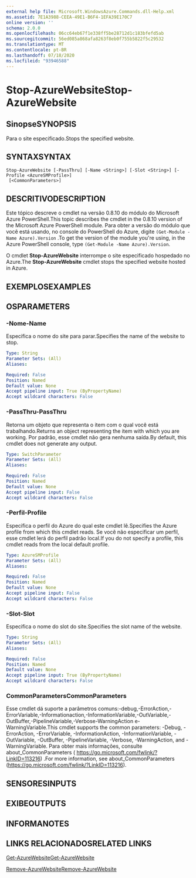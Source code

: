 ```yaml
---
external help file: Microsoft.WindowsAzure.Commands.dll-Help.xml
ms.assetid: 7E1A3988-CEEA-49E1-B6F4-1EFA39E170C7
online version: ''
schema: 2.0.0
ms.openlocfilehash: 06cc64eb67f1e338ff5be28712d1c183bfefd5ab
ms.sourcegitcommit: 56ed085a868afa8263f8eb0f755b5822f5c29532
ms.translationtype: MT
ms.contentlocale: pt-BR
ms.lasthandoff: 07/18/2020
ms.locfileid: "93946588"
---
```

# <span data-ttu-id="5240e-101">Stop-AzureWebsite</span><span class="sxs-lookup"><span data-stu-id="5240e-101">Stop-AzureWebsite</span></span>

## <span data-ttu-id="5240e-102">Sinopse</span><span class="sxs-lookup"><span data-stu-id="5240e-102">SYNOPSIS</span></span>
<span data-ttu-id="5240e-103">Para o site especificado.</span><span class="sxs-lookup"><span data-stu-id="5240e-103">Stops the specified website.</span></span>

## <span data-ttu-id="5240e-104">SYNTAX</span><span class="sxs-lookup"><span data-stu-id="5240e-104">SYNTAX</span></span>

```
Stop-AzureWebsite [-PassThru] [-Name <String>] [-Slot <String>] [-Profile <AzureSMProfile>]
 [<CommonParameters>]
```

## <span data-ttu-id="5240e-105">DESCRITIVO</span><span class="sxs-lookup"><span data-stu-id="5240e-105">DESCRIPTION</span></span>
<span data-ttu-id="5240e-106">Este tópico descreve o cmdlet na versão 0.8.10 do módulo do Microsoft Azure PowerShell.</span><span class="sxs-lookup"><span data-stu-id="5240e-106">This topic describes the cmdlet in the 0.8.10 version of the Microsoft Azure PowerShell module.</span></span>
<span data-ttu-id="5240e-107">Para obter a versão do módulo que você está usando, no console do PowerShell do Azure, digite `(Get-Module -Name Azure).Version` .</span><span class="sxs-lookup"><span data-stu-id="5240e-107">To get the version of the module you're using, in the Azure PowerShell console, type `(Get-Module -Name Azure).Version`.</span></span>

<span data-ttu-id="5240e-108">O cmdlet **Stop-AzureWebsite** interrompe o site especificado hospedado no Azure.</span><span class="sxs-lookup"><span data-stu-id="5240e-108">The **Stop-AzureWebsite** cmdlet stops the specified website hosted in Azure.</span></span>

## <span data-ttu-id="5240e-109">EXEMPLOS</span><span class="sxs-lookup"><span data-stu-id="5240e-109">EXAMPLES</span></span>

## <span data-ttu-id="5240e-110">OS</span><span class="sxs-lookup"><span data-stu-id="5240e-110">PARAMETERS</span></span>

### <span data-ttu-id="5240e-111">-Nome</span><span class="sxs-lookup"><span data-stu-id="5240e-111">-Name</span></span>
<span data-ttu-id="5240e-112">Especifica o nome do site para parar.</span><span class="sxs-lookup"><span data-stu-id="5240e-112">Specifies the name of the website to stop.</span></span>

```yaml
Type: String
Parameter Sets: (All)
Aliases: 

Required: False
Position: Named
Default value: None
Accept pipeline input: True (ByPropertyName)
Accept wildcard characters: False
```

### <span data-ttu-id="5240e-113">-PassThru</span><span class="sxs-lookup"><span data-stu-id="5240e-113">-PassThru</span></span>
<span data-ttu-id="5240e-114">Retorna um objeto que representa o item com o qual você está trabalhando.</span><span class="sxs-lookup"><span data-stu-id="5240e-114">Returns an object representing the item with which you are working.</span></span>
<span data-ttu-id="5240e-115">Por padrão, esse cmdlet não gera nenhuma saída.</span><span class="sxs-lookup"><span data-stu-id="5240e-115">By default, this cmdlet does not generate any output.</span></span>

```yaml
Type: SwitchParameter
Parameter Sets: (All)
Aliases: 

Required: False
Position: Named
Default value: None
Accept pipeline input: False
Accept wildcard characters: False
```

### <span data-ttu-id="5240e-116">-Perfil</span><span class="sxs-lookup"><span data-stu-id="5240e-116">-Profile</span></span>
<span data-ttu-id="5240e-117">Especifica o perfil do Azure do qual este cmdlet lê.</span><span class="sxs-lookup"><span data-stu-id="5240e-117">Specifies the Azure profile from which this cmdlet reads.</span></span>
<span data-ttu-id="5240e-118">Se você não especificar um perfil, esse cmdlet lerá do perfil padrão local.</span><span class="sxs-lookup"><span data-stu-id="5240e-118">If you do not specify a profile, this cmdlet reads from the local default profile.</span></span>

```yaml
Type: AzureSMProfile
Parameter Sets: (All)
Aliases: 

Required: False
Position: Named
Default value: None
Accept pipeline input: False
Accept wildcard characters: False
```

### <span data-ttu-id="5240e-119">-Slot</span><span class="sxs-lookup"><span data-stu-id="5240e-119">-Slot</span></span>
<span data-ttu-id="5240e-120">Especifica o nome do slot do site.</span><span class="sxs-lookup"><span data-stu-id="5240e-120">Specifies the slot name of the website.</span></span>

```yaml
Type: String
Parameter Sets: (All)
Aliases: 

Required: False
Position: Named
Default value: None
Accept pipeline input: True (ByPropertyName)
Accept wildcard characters: False
```

### <span data-ttu-id="5240e-121">CommonParameters</span><span class="sxs-lookup"><span data-stu-id="5240e-121">CommonParameters</span></span>
<span data-ttu-id="5240e-122">Esse cmdlet dá suporte a parâmetros comuns:-debug,-ErrorAction,-ErrorVariable,-Informationaction,-InformationVariable,-OutVariable,-OutBuffer,-PipelineVariable,-Verbose-WarningAction e-WarningVariable.</span><span class="sxs-lookup"><span data-stu-id="5240e-122">This cmdlet supports the common parameters: -Debug, -ErrorAction, -ErrorVariable, -InformationAction, -InformationVariable, -OutVariable, -OutBuffer, -PipelineVariable, -Verbose, -WarningAction, and -WarningVariable.</span></span> <span data-ttu-id="5240e-123">Para obter mais informações, consulte about_CommonParameters ( https://go.microsoft.com/fwlink/?LinkID=113216) .</span><span class="sxs-lookup"><span data-stu-id="5240e-123">For more information, see about_CommonParameters (https://go.microsoft.com/fwlink/?LinkID=113216).</span></span>

## <span data-ttu-id="5240e-124">SENSORES</span><span class="sxs-lookup"><span data-stu-id="5240e-124">INPUTS</span></span>

## <span data-ttu-id="5240e-125">EXIBE</span><span class="sxs-lookup"><span data-stu-id="5240e-125">OUTPUTS</span></span>

## <span data-ttu-id="5240e-126">INFORMA</span><span class="sxs-lookup"><span data-stu-id="5240e-126">NOTES</span></span>

## <span data-ttu-id="5240e-127">LINKS RELACIONADOS</span><span class="sxs-lookup"><span data-stu-id="5240e-127">RELATED LINKS</span></span>

[<span data-ttu-id="5240e-128">Get-AzureWebsite</span><span class="sxs-lookup"><span data-stu-id="5240e-128">Get-AzureWebsite</span></span>](./Get-AzureWebsite.md)

[<span data-ttu-id="5240e-129">Remove-AzureWebsite</span><span class="sxs-lookup"><span data-stu-id="5240e-129">Remove-AzureWebsite</span></span>](./Remove-AzureWebsite.md)


